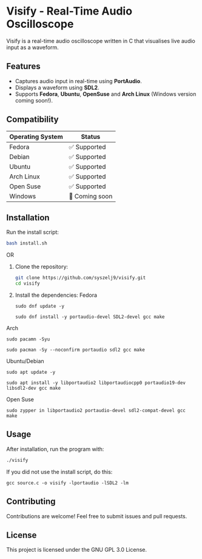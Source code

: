 # Visify - Real-Time Audio Oscilloscope

Visify is a real-time audio oscilloscope written in C that visualises live audio input as a waveform.

## Features

- Captures audio input in real-time using **PortAudio**.
- Displays a waveform using **SDL2**.
- Supports **Fedora**, **Ubuntu**, **OpenSuse** and **Arch Linux** (Windows version coming soon!).

## Compatibility

| Operating System | Status         |
| ---------------- | -------------- |
| Fedora           | ✅ Supported   |
| Debian           | ✅ Supported   |
| Ubuntu           | ✅ Supported   |
| Arch Linux       | ✅ Supported   |
| Open Suse        | ✅ Supported   |
| Windows          | 🚧 Coming soon |

## Installation
Run the install script:
```bash
bash install.sh
```
OR
1. Clone the repository:

   ```bash
   git clone https://github.com/syszelj9/visify.git
   cd visify
   ```

2. Install the dependencies:
Fedora
    ```
    sudo dnf update -y
    ```
    ```
    sudo dnf install -y portaudio-devel SDL2-devel gcc make
    ```
  Arch
  ```
  sudo pacamn -Syu
  ```
  ```
  sudo pacman -Sy --noconfirm portaudio sdl2 gcc make
  ```
  Ubuntu/Debian
  ```
  sudo apt update -y
  ```
  ```
  sudo apt install -y libportaudio2 libportaudiocpp0 portaudio19-dev libsdl2-dev gcc make
  ```
  Open Suse
  ```
  sudo zypper in libportaudio2 portaudio-devel sdl2-compat-devel gcc make
  ```
## Usage

After installation, run the program with:
```bash
./visify
```
If you did not use the install script, do this:
```
gcc source.c -o visify -lportaudio -lSDL2 -lm
```

## Contributing

Contributions are welcome! Feel free to submit issues and pull requests.

## License

This project is licensed under the GNU GPL 3.0 License.

